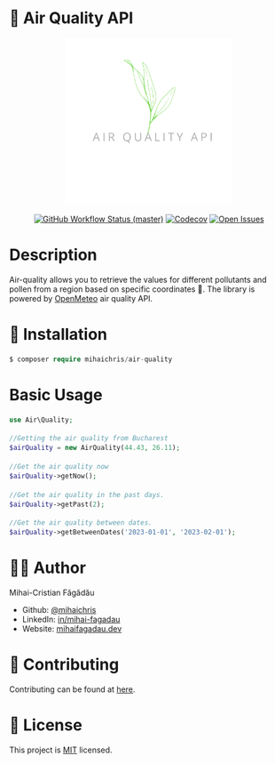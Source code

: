 # 🍃 Air Quality API

<p align="center">
    <img src="./docs/cover.png" height="300" alt="Air Quality">
    <p align="center">
        <a href="https://github.com/mihaichris/air-quality/actions"><img alt="GitHub Workflow Status (master)" src="https://github.com/mihaichris/air-quality/actions/workflows/tests.yml/badge.svg"></a>
        <a href="https://app.codecov.io/gh/mihaichris/air-quality"><img alt="Codecov" src="https://img.shields.io/codecov/c/github/mihaichris/air-quality?color=%23FC0177&label=Codecov"></a>
        <a href="https://github.com/mihaichris/air-quality/issues"><img alt="Open Issues" src="https://img.shields.io/github/issues/mihaichris/air-quality"></a>
    </p>
</p>



# Description
Air-quality allows you to retrieve the values for different pollutants and pollen from a region based on specific coordinates 🍃. The library is powered by [OpenMeteo](https://open-meteo.com/en/docs/air-quality-api) air quality API. 

# 🚀 Installation

```php
$ composer require mihaichris/air-quality
```

# Basic Usage

```php
use Air\Quality;

//Getting the air quality from Bucharest
$airQuality = new AirQuality(44.43, 26.11);

//Get the air quality now
$airQuality->getNow();

//Get the air quality in the past days.
$airQuality->getPast(2);

//Get the air quality between dates.
$airQuality->getBetweenDates('2023-01-01', '2023-02-01');

```

# 👨‍💻 Author
Mihai-Cristian Făgădău
 * Github: [@mihaichris](https://github.com/mihaichris)
 * LinkedIn: [in/mihai-fagadau](https://www.linkedin.com/in/mihai-fagadau/)
 * Website: [mihaifagadau.dev](mihaifagadau.dev)

# 🤝 Contributing
Contributing can be found at [here](./CONTRIBUTING.md).

# 📝 License
This project is [MIT](https://opensource.org/licenses/MIT) licensed.
